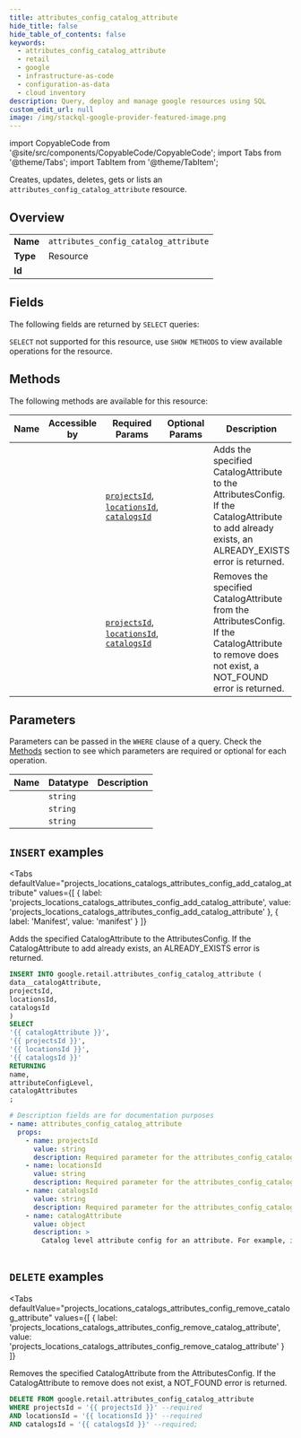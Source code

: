 ```yaml
--- 
title: attributes_config_catalog_attribute
hide_title: false
hide_table_of_contents: false
keywords:
  - attributes_config_catalog_attribute
  - retail
  - google
  - infrastructure-as-code
  - configuration-as-data
  - cloud inventory
description: Query, deploy and manage google resources using SQL
custom_edit_url: null
image: /img/stackql-google-provider-featured-image.png
---
```


import CopyableCode from '@site/src/components/CopyableCode/CopyableCode';
import Tabs from '@theme/Tabs';
import TabItem from '@theme/TabItem';

Creates, updates, deletes, gets or lists an <code>attributes_config_catalog_attribute</code> resource.

## Overview
<table><tbody>
<tr><td><b>Name</b></td><td><code>attributes_config_catalog_attribute</code></td></tr>
<tr><td><b>Type</b></td><td>Resource</td></tr>
<tr><td><b>Id</b></td><td><CopyableCode code="google.retail.attributes_config_catalog_attribute" /></td></tr>
</tbody></table>

## Fields

The following fields are returned by `SELECT` queries:

`SELECT` not supported for this resource, use `SHOW METHODS` to view available operations for the resource.


## Methods

The following methods are available for this resource:

<table>
<thead>
    <tr>
    <th>Name</th>
    <th>Accessible by</th>
    <th>Required Params</th>
    <th>Optional Params</th>
    <th>Description</th>
    </tr>
</thead>
<tbody>
<tr>
    <td><a href="#projects_locations_catalogs_attributes_config_add_catalog_attribute"><CopyableCode code="projects_locations_catalogs_attributes_config_add_catalog_attribute" /></a></td>
    <td><CopyableCode code="insert" /></td>
    <td><a href="#parameter-projectsId"><code>projectsId</code></a>, <a href="#parameter-locationsId"><code>locationsId</code></a>, <a href="#parameter-catalogsId"><code>catalogsId</code></a></td>
    <td></td>
    <td>Adds the specified CatalogAttribute to the AttributesConfig. If the CatalogAttribute to add already exists, an ALREADY_EXISTS error is returned.</td>
</tr>
<tr>
    <td><a href="#projects_locations_catalogs_attributes_config_remove_catalog_attribute"><CopyableCode code="projects_locations_catalogs_attributes_config_remove_catalog_attribute" /></a></td>
    <td><CopyableCode code="delete" /></td>
    <td><a href="#parameter-projectsId"><code>projectsId</code></a>, <a href="#parameter-locationsId"><code>locationsId</code></a>, <a href="#parameter-catalogsId"><code>catalogsId</code></a></td>
    <td></td>
    <td>Removes the specified CatalogAttribute from the AttributesConfig. If the CatalogAttribute to remove does not exist, a NOT_FOUND error is returned.</td>
</tr>
</tbody>
</table>

## Parameters

Parameters can be passed in the `WHERE` clause of a query. Check the [Methods](#methods) section to see which parameters are required or optional for each operation.

<table>
<thead>
    <tr>
    <th>Name</th>
    <th>Datatype</th>
    <th>Description</th>
    </tr>
</thead>
<tbody>
<tr id="parameter-catalogsId">
    <td><CopyableCode code="catalogsId" /></td>
    <td><code>string</code></td>
    <td></td>
</tr>
<tr id="parameter-locationsId">
    <td><CopyableCode code="locationsId" /></td>
    <td><code>string</code></td>
    <td></td>
</tr>
<tr id="parameter-projectsId">
    <td><CopyableCode code="projectsId" /></td>
    <td><code>string</code></td>
    <td></td>
</tr>
</tbody>
</table>

## `INSERT` examples

<Tabs
    defaultValue="projects_locations_catalogs_attributes_config_add_catalog_attribute"
    values={[
        { label: 'projects_locations_catalogs_attributes_config_add_catalog_attribute', value: 'projects_locations_catalogs_attributes_config_add_catalog_attribute' },
        { label: 'Manifest', value: 'manifest' }
    ]}
>
<TabItem value="projects_locations_catalogs_attributes_config_add_catalog_attribute">

Adds the specified CatalogAttribute to the AttributesConfig. If the CatalogAttribute to add already exists, an ALREADY_EXISTS error is returned.

```sql
INSERT INTO google.retail.attributes_config_catalog_attribute (
data__catalogAttribute,
projectsId,
locationsId,
catalogsId
)
SELECT 
'{{ catalogAttribute }}',
'{{ projectsId }}',
'{{ locationsId }}',
'{{ catalogsId }}'
RETURNING
name,
attributeConfigLevel,
catalogAttributes
;
```
</TabItem>
<TabItem value="manifest">

```yaml
# Description fields are for documentation purposes
- name: attributes_config_catalog_attribute
  props:
    - name: projectsId
      value: string
      description: Required parameter for the attributes_config_catalog_attribute resource.
    - name: locationsId
      value: string
      description: Required parameter for the attributes_config_catalog_attribute resource.
    - name: catalogsId
      value: string
      description: Required parameter for the attributes_config_catalog_attribute resource.
    - name: catalogAttribute
      value: object
      description: >
        Catalog level attribute config for an attribute. For example, if customers want to enable/disable facet for a specific attribute.
        
```
</TabItem>
</Tabs>


## `DELETE` examples

<Tabs
    defaultValue="projects_locations_catalogs_attributes_config_remove_catalog_attribute"
    values={[
        { label: 'projects_locations_catalogs_attributes_config_remove_catalog_attribute', value: 'projects_locations_catalogs_attributes_config_remove_catalog_attribute' }
    ]}
>
<TabItem value="projects_locations_catalogs_attributes_config_remove_catalog_attribute">

Removes the specified CatalogAttribute from the AttributesConfig. If the CatalogAttribute to remove does not exist, a NOT_FOUND error is returned.

```sql
DELETE FROM google.retail.attributes_config_catalog_attribute
WHERE projectsId = '{{ projectsId }}' --required
AND locationsId = '{{ locationsId }}' --required
AND catalogsId = '{{ catalogsId }}' --required;
```
</TabItem>
</Tabs>
